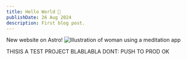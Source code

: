 ```yaml
---
title: Hello World 👋
publishDate: 26 Aug 2024
description: First blog post.
---
```


New website on Astro!
![Illustration of woman using a meditation app](/assets/blog/casual-life-3d-meditation-crystal.webp)

THISIS A TEST PROJECT BLABLABLA DONT: PUSH TO PROD OK